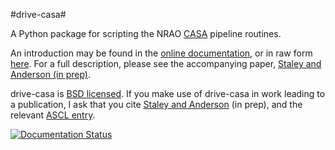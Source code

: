 #drive-casa#

A Python package for scripting the NRAO [CASA](http://casa.nrao.edu) 
pipeline routines.

An introduction may be found in the 
[online documentation](http://drive-casa.readthedocs.org), or in raw form
[here](documentation/source/introduction.rst).
For a full description, please see the accompanying paper, 
[Staley and Anderson (in prep)](https://github.com/timstaley/automated-radio-imaging-paper).

drive-casa is [BSD licensed](LICENCE.txt). 
If you make use of drive-casa in work leading to a publication, I ask that
you cite 
[Staley and Anderson](https://github.com/timstaley/automated-radio-imaging-paper)
(in prep), and the relevant 
[ASCL entry](http://ascl.net/1504.006).


[![Documentation Status](https://readthedocs.org/projects/drive-casa/badge/?version=latest)](https://readthedocs.org/projects/drive-casa/?badge=latest)


